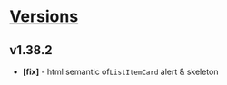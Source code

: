 # [Versions](https://github.com/Tracktor/design-system/releases)

## v1.38.2
- **[fix]** - html semantic of`ListItemCard` alert & skeleton

